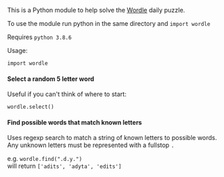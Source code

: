 This is a Python module to help solve the [Wordle](https://www.powerlanguage.co.uk/wordle/) daily puzzle.

To use the module run python in the same directory and `import wordle`

Requires `python 3.8.6`

Usage:

`import wordle`

#### Select a random 5 letter word
Useful if you can't think of where to start:

`wordle.select()`

#### Find possible words that match known letters
Uses regexp search to match a string of known letters to possible words.\
Any unknown letters must be represented with a fullstop `.`

e.g. `wordle.find(".d.y.")`\
will return `['adits', 'adyta', 'edits']`
